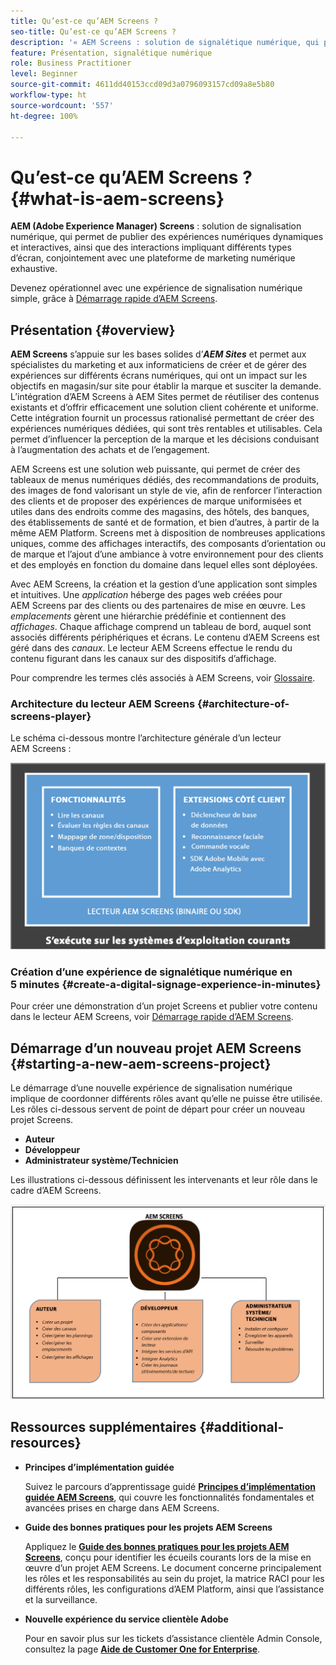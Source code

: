 ```yaml
---
title: Qu’est-ce qu’AEM Screens ?
seo-title: Qu’est-ce qu’AEM Screens ?
description: '« AEM Screens : solution de signalétique numérique, qui permet de publier des expériences numériques dynamiques et interactives, ainsi que des interactions impliquant différents types d’écran, conjointement avec une plateforme de marketing numérique exhaustive. »'
feature: Présentation, signalétique numérique
role: Business Practitioner
level: Beginner
source-git-commit: 4611dd40153ccd09d3a0796093157cd09a8e5b80
workflow-type: ht
source-wordcount: '557'
ht-degree: 100%

---
```



# Qu’est-ce qu’AEM Screens ? {#what-is-aem-screens}

**AEM (Adobe Experience Manager) Screens** : solution de signalisation numérique, qui permet de publier des expériences numériques dynamiques et interactives, ainsi que des interactions impliquant différents types d’écran, conjointement avec une plateforme de marketing numérique exhaustive.

Devenez opérationnel avec une expérience de signalisation numérique simple, grâce à [Démarrage rapide d’AEM Screens](kickstart-for-aem-screens.md).

## Présentation {#overview}

**AEM Screens** s’appuie sur les bases solides d’***AEM Sites*** et permet aux spécialistes du marketing et aux informaticiens de créer et de gérer des expériences sur différents écrans numériques, qui ont un impact sur les objectifs en magasin/sur site pour établir la marque et susciter la demande. L’intégration d’AEM Screens à AEM Sites permet de réutiliser des contenus existants et d’offrir efficacement une solution client cohérente et uniforme. Cette intégration fournit un processus rationalisé permettant de créer des expériences numériques dédiées, qui sont très rentables et utilisables. Cela permet d’influencer la perception de la marque et les décisions conduisant à l’augmentation des achats et de l’engagement.

AEM Screens est une solution web puissante, qui permet de créer des tableaux de menus numériques dédiés, des recommandations de produits, des images de fond valorisant un style de vie, afin de renforcer l’interaction des clients et de proposer des expériences de marque uniformisées et utiles dans des endroits comme des magasins, des hôtels, des banques, des établissements de santé et de formation, et bien d’autres, à partir de la même AEM Platform. Screens met à disposition de nombreuses applications uniques, comme des affichages interactifs, des composants d’orientation ou de marque et l’ajout d’une ambiance à votre environnement pour des clients et des employés en fonction du domaine dans lequel elles sont déployées.

Avec AEM Screens, la création et la gestion d’une application sont simples et intuitives. Une *application* héberge des pages web créées pour AEM Screens par des clients ou des partenaires de mise en œuvre. Les *emplacements* gèrent une hiérarchie prédéfinie et contiennent des *affichages*. Chaque affichage comprend un tableau de bord, auquel sont associés différents périphériques et écrans. Le contenu d’AEM Screens est géré dans des *canaux*. Le lecteur AEM Screens effectue le rendu du contenu figurant dans les canaux sur des dispositifs d’affichage.

Pour comprendre les termes clés associés à AEM Screens, voir [Glossaire](screens-glossary.md).

### Architecture du lecteur AEM Screens {#architecture-of-screens-player}

Le schéma ci-dessous montre l’architecture générale d’un lecteur AEM Screens :

![chlimage_1-29](assets/chlimage_1-29.png)

### Création d’une expérience de signalétique numérique en 5 minutes {#create-a-digital-signage-experience-in-minutes}

Pour créer une démonstration d’un projet Screens et publier votre contenu dans le lecteur AEM Screens, voir [Démarrage rapide d’AEM Screens](kickstart-for-aem-screens.md).

## Démarrage d’un nouveau projet AEM Screens {#starting-a-new-aem-screens-project}

Le démarrage d’une nouvelle expérience de signalisation numérique implique de coordonner différents rôles avant qu’elle ne puisse être utilisée. Les rôles ci-dessous servent de point de départ pour créer un nouveau projet Screens.

* **Auteur**
* **Développeur**
* **Administrateur système/Technicien**

Les illustrations ci-dessous définissent les intervenants et leur rôle dans le cadre d’AEM Screens.

![chlimage_1-30](assets/chlimage_1-30.png)


## Ressources supplémentaires {#additional-resources}

* **Principes d’implémentation guidée**

   Suivez le parcours d’apprentissage guidé **[Principes d’implémentation guidée AEM Screens](https://guided.adobe.com/?launch=AEM-7a#recommended/solutions/experience-manager)**, qui couvre les fonctionnalités fondamentales et avancées prises en charge dans AEM Screens.

* **Guide des bonnes pratiques pour les projets AEM Screens**

   Appliquez le **[Guide des bonnes pratiques pour les projets AEM Screens](https://docs.adobe.com/content/help/fr-FR/experience-manager-screens/using/about-guide.html)**, conçu pour identifier les écueils courants lors de la mise en œuvre d’un projet AEM Screens. Le document concerne principalement les rôles et les responsabilités au sein du projet, la matrice RACI pour les différents rôles, les configurations d’AEM Platform, ainsi que l’assistance et la surveillance.

* **Nouvelle expérience du service clientèle Adobe**

   Pour en savoir plus sur les tickets d’assistance clientèle Admin Console, consultez la page **[Aide de Customer One for Enterprise](https://docs.adobe.com/content/help/fr-FR/customer-one/using/home.htmlhome.html#)**.
